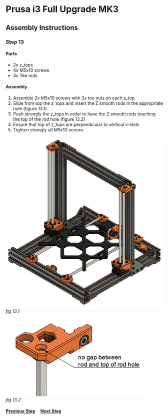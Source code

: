 # Prusa i3 Full Upgrade MK3

## Assembly Instructions

### Step 13

#### Parts  

* 2x z_tops
* 4x M5x10 screws
* 4x Tee nuts

#### Assembly

1. Assemble 2x M5x10 screws with 2x tee nuts on each z_top
1. Slide from top the z_tops and insert the Z smooth rods in the appropriate hole (figure 13.1)
1. Push strongly the z_tops in order to have the Z smooth rods touching the top of the rod hole (figure 13.2)
1. Ensure that top of z_tops are perpendicular to vertical v-slots
1. Tighten strongly all M5x10 screws


![](img/fig13.1.jpg)\
*fig 13.1*

![](img/fig13.2.jpg)\
*fig 13.2*

#### [Previous Step](step12.md) &nbsp;&nbsp;&nbsp; [Next Step](step14.md)
